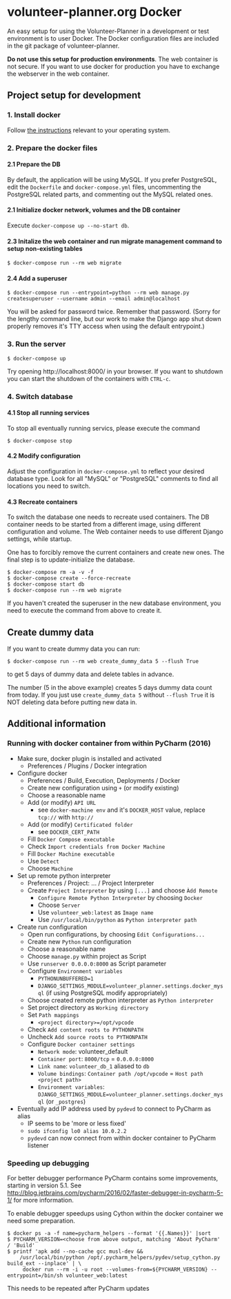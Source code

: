 # volunteer-planner.org Docker
An easy setup for using the Volunteer-Planner in a development or test environment is to user Docker.
The Docker configuration files are included in the git package of volunteer-planner.

**Do not use this setup for production environments**.
The web container is not secure. If you want to use docker for production you have to exchange the webserver in the web
container.

## Project setup for development

### 1. Install docker

Follow [the instructions](https://docs.docker.com/engine/installation/) relevant to your operating system.

### 2. Prepare the docker files

#### 2.1 Prepare the DB

By default, the application will be using MySQL. If you prefer PostgreSQL, edit
the `Dockerfile` and `docker-compose.yml` files, uncommenting the PostgreSQL
related parts, and commenting out the MySQL related ones.

#### 2.1 Initialize docker network, volumes and the DB container

Execute `docker-compose up --no-start db`.

#### 2.3 Initalize the web container and run migrate management command to setup non-existing tables

    $ docker-compose run --rm web migrate

#### 2.4 Add a superuser

    $ docker-compose run --entrypoint=python --rm web manage.py createsuperuser --username admin --email admin@localhost

You will be asked for password twice. Remember that password.
(Sorry for the lengthy command line, but our work to make the Django app shut down properly removes it's TTY access when using the default entrypoint.)

### 3. Run the server

    $ docker-compose up

Try opening http://localhost:8000/ in your browser. If you want to shutdown you can start the shutdown of the containers with `CTRL-c`.

### 4. Switch database

#### 4.1 Stop all running services

To stop all eventually running servics, please execute the command

    $ docker-compose stop

#### 4.2 Modify configuration

Adjust the configuration in ```docker-compose.yml``` to reflect your desired
database type. Look for all "MySQL" or "PostgreSQL" comments to find all locations you need to switch.

#### 4.3 Recreate containers

To switch the database one needs to recreate used containers.
The DB container needs to be started from a different image, using different configuration and volume.
The Web container needs to use different Django settings, while startup.

One has to forcibly remove the current containers and create new ones.
The final step is to update-initialize the database.

    $ docker-compose rm -a -v -f
    $ docker-compose create --force-recreate
    $ docker-compose start db
    $ docker-compose run --rm web migrate

If you haven't created the superuser in the new database environment, you need to execute the command from above to create it.

## Create dummy data
If you want to create dummy data you can run:

    $ docker-compose run --rm web create_dummy_data 5 --flush True

to get 5 days of dummy data and delete tables in advance.

The number (5 in the above example) creates 5 days dummy data count from today.
If you just use `create_dummy_data 5` without `--flush True` it is NOT deleting data before putting new data in.

## Additional information

### Running with docker container from within PyCharm (2016)

- Make sure, docker plugin is installed and activated
  - Preferences / Plugins / Docker integration
- Configure docker
  - Preferences / Build, Execution, Deployments / Docker
  - Create new configuration using ```+``` (or modify existing)
  - Choose a reasonable name
  - Add (or modify) ```API URL```
    - see ```docker-machine env``` and it's ```DOCKER_HOST``` value, replace ```tcp://``` with ```http://```
  - Add (or modify) ```Certificated folder```
    - see ```DOCKER_CERT_PATH```
  - Fill ```Docker Compose executable```
  - Check ```Import credentials from Docker Machine```
  - Fill ```Docker Machine executable```
  - Use ```Detect```
  - Choose ```Machine```
- Set up remote python interpreter
  - Preferences / Project: ... / Project Interpreter
  - Create ```Project Interpreter``` by using ```[...]``` and choose ```Àdd Remote```
    - ```Configure Remote Python Interpreter``` by choosing ```Docker```
    - Choose ```Server```
    - Use ```volunteer_web:latest``` as ```Image name```
    - Use ```/usr/local/bin/python``` as ```Python interpreter path```
- Create run configuration
  - Open run configurations, by choosing ```Edit Configurations...```
  - Create new ```Python``` run configuration
  - Choose a reasonable name
  - Choose ```manage.py``` within project as Script
  - Use ```runserver 0.0.0.0:8000``` as Script parameter
  - Configure ```Environment variables```
    - ```PYTHONUNBUFFERED=1```
    - ```DJANGO_SETTINGS_MODULE=volunteer_planner.settings.docker_mysql``` (if using PostgreSQL modify appropriately)
  - Choose created remote python interpreter as ```Python interpreter```
  - Set project directory as ```Working directory```
  - Set ```Path mappings```
    - ```<project directory>=/opt/vpcode```
  - Check ```Add content roots to PYTHONPATH```
  - Uncheck ```Add source roots to PYTHONPATH```
  - Configure ```Docker container settings```
    - ```Network mode```: volunteer_default
    - ```Container port```: ```8000/tcp``` = ```0.0.0.0:8000```
    - ```Link name```: ```volunteer_db_1``` aliased to ```db```
    - ```Volume bindings```: ```Container path /opt/vpcode``` = ```Host path <project path>```
    - ```Environment variables```: ```DJANGO_SETTINGS_MODULE=volunteer_planner.settings.docker_mysql``` (or ```_postgres```)
- Eventually add IP address used by ```pydevd``` to connect to PyCharm as alias
  - IP seems to be 'more or less fixed'
  - ```sudo ifconfig lo0 alias 10.0.2.2```
  - ```pydevd``` can now connect from within docker container to PyCharm listener

### Speeding up debugging

For better debugger performance PyCharm contains some improvements, starting in version 5.1.
See http://blog.jetbrains.com/pycharm/2016/02/faster-debugger-in-pycharm-5-1/ for more information.

To enable debugger speedups using Cython within the docker container we need some preparation.

    $ docker ps -a -f name=pycharm_helpers --format '{{.Names}}' |sort
    $ PYCHARM_VERSION=<choose from above output, matching 'About PyCharm' / 'Build'
    $ printf 'apk add --no-cache gcc musl-dev &&
        /usr/local/bin/python /opt/.pycharm_helpers/pydev/setup_cython.py build_ext --inplace' | \
         docker run --rm -i -u root --volumes-from=${PYCHARM_VERSION} --entrypoint=/bin/sh volunteer_web:latest

This needs to be repeated after PyCharm updates

